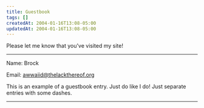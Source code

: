 ```yaml
---
title: Guestbook
tags: []
createdAt: 2004-01-16T13:08-05:00
updatedAt: 2004-01-16T13:08-05:00
---
```


Please let me know that you've visited my site!

----

Name: Brock

Email: awwaiid@thelackthereof.org

This is an example of a guestbook entry. Just do like I do! Just separate entries with some dashes.

----



